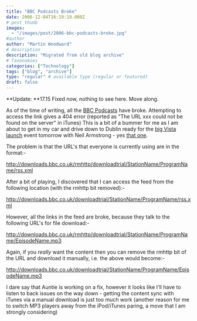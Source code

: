 ```yaml
---
title: "BBC Podcasts Broke"
date: 2006-12-04T16:19:19.000Z
# post thumb
images:
  - "/images/post/2006-bbc-podcasts-broke.jpg"
#author
author: "Martin Woodward"
# description
description: "Migrated from old blog archive"
# Taxonomies
categories: ["Technology"]
tags: ["blog", "archive"]
type: "regular" # available type (regular or featured)
draft: false
---
```


**Update: **17.15  Fixed now, nothing to see here.  Move along. 

As of the time of writing, all the [BBC Podcasts](http://www.bbc.co.uk/radio/downloadtrial/) have broke.  Attempting to access the link gives a 404 error (reported as "The URL xxx could not be found on the server" in iTunes)  This is a bit of a bummer for me as I am about to get in my car and drive down to Dublin ready for the [big Vista launch](http://www.microsoft.com/ireland/business/launch2007/event.mspx) event tomorrow with Neil Armstrong - yes [that one](http://en.wikipedia.org/wiki/Neil_Armstrong). 

The problem is that the URL's that everyone is currently using are in the format:-  

http://downloads.bbc.co.uk/rmhttp/downloadtrial/StationName/ProgramName/rss.xml 

After a bit of playing, I discovered that I can access the feed from the following location (with the rmhttp bit removed):-  

http://downloads.bbc.co.uk/downloadtrial/StationName/ProgramName/rss.xml 

However, all the links in the feed are broke, because they talk to the following URL's for file download:-  

http://downloads.bbc.co.uk/rmhttp/downloadtrial/StationName/ProgramName/EpisodeName.mp3 

Again, if you *really* want the content then you can remove the rmhttp bit of the URL and download it manually, i.e. the above would become:-  

http://downloads.bbc.co.uk/downloadtrial/StationName/ProgramName/EpisodeName.mp3 

I dare say that Auntie is working on a fix, however it looks like I'll have to listen to back issues on the way down - getting the content sync with iTunes via a manual download is just too much work (another reason for me to switch MP3 players away from the iPod/iTunes paring, a move that I am strongly considering)